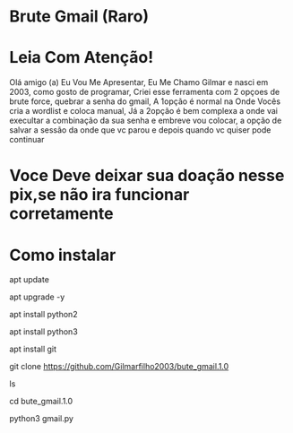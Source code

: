# Brute Gmail (Raro) 

# Leia Com Atenção!

Olá amigo (a) 
   Eu Vou Me Apresentar, Eu Me Chamo Gilmar e nasci em 2003, como gosto de programar, 
 Criei esse ferramenta com 2 opçoes de brute force, quebrar a senha do gmail, A 1opção é normal na 
Onde Vocês cria a wordlist e coloca manual, Já a 2opção é bem complexa a onde vai execultar a combinação da sua 
senha
 e embreve vou colocar, a opção de salvar a sessão da onde que vc parou e depois quando vc quiser pode continuar 


# Voce Deve deixar sua doação nesse pix,se não ira funcionar corretamente 

# Como instalar 

apt update 


apt upgrade -y


apt install python2 


apt install python3  


apt install git 


git clone https://github.com/Gilmarfilho2003/bute_gmail.1.0


ls 


cd bute_gmail.1.0
 

python3 gmail.py
 
 
